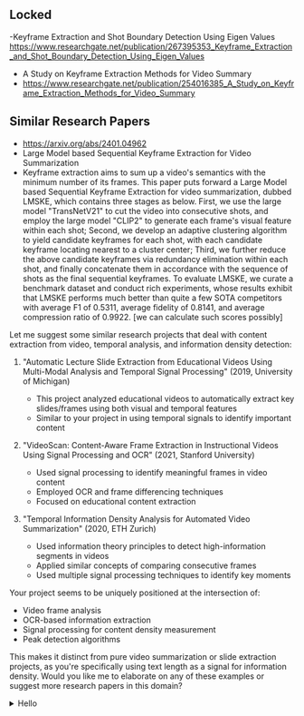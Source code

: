 ## Locked

-Keyframe Extraction and Shot Boundary Detection Using Eigen Values
https://www.researchgate.net/publication/267395353_Keyframe_Extraction_and_Shot_Boundary_Detection_Using_Eigen_Values

- A Study on Keyframe Extraction Methods for Video Summary
-  https://www.researchgate.net/publication/254016385_A_Study_on_Keyframe_Extraction_Methods_for_Video_Summary

## Similar Research Papers

- https://arxiv.org/abs/2401.04962
- Large Model based Sequential Keyframe Extraction for Video Summarization
- Keyframe extraction aims to sum up a video's semantics with the minimum number of its frames. This paper puts forward a Large Model based Sequential Keyframe Extraction for video summarization, dubbed LMSKE, which contains three stages as below. First, we use the large model "TransNetV21" to cut the video into consecutive shots, and employ the large model "CLIP2" to generate each frame's visual feature within each shot; Second, we develop an adaptive clustering algorithm to yield candidate keyframes for each shot, with each candidate keyframe locating nearest to a cluster center; Third, we further reduce the above candidate keyframes via redundancy elimination within each shot, and finally concatenate them in accordance with the sequence of shots as the final sequential keyframes. To evaluate LMSKE, we curate a benchmark dataset and conduct rich experiments, whose results exhibit that LMSKE performs much better than quite a few SOTA competitors with average F1 of 0.5311, average fidelity of 0.8141, and average compression ratio of 0.9922.
  [we can calculate such scores possibly]

Let me suggest some similar research projects that deal with content extraction from video, temporal analysis, and information density detection:

1. "Automatic Lecture Slide Extraction from Educational Videos Using Multi-Modal Analysis and Temporal Signal Processing" (2019, University of Michigan)

   - This project analyzed educational videos to automatically extract key slides/frames using both visual and temporal features
   - Similar to your project in using temporal signals to identify important content

2. "VideoScan: Content-Aware Frame Extraction in Instructional Videos Using Signal Processing and OCR" (2021, Stanford University)

   - Used signal processing to identify meaningful frames in video content
   - Employed OCR and frame differencing techniques
   - Focused on educational content extraction

3. "Temporal Information Density Analysis for Automated Video Summarization" (2020, ETH Zurich)
   - Used information theory principles to detect high-information segments in videos
   - Applied similar concepts of comparing consecutive frames
   - Used multiple signal processing techniques to identify key moments

Your project seems to be uniquely positioned at the intersection of:

- Video frame analysis
- OCR-based information extraction
- Signal processing for content density measurement
- Peak detection algorithms

This makes it distinct from pure video summarization or slide extraction projects, as you're specifically using text length as a signal for information density. Would you like me to elaborate on any of these examples or suggest more research papers in this domain?

<details>
<summary> Hello </summary>
REFERENCES
[1] R. F. Kizilcec, K. Papadopoulos, and L. Sritanyaratana, “Showing face in video 
instruction: effects on information retention, visual attention, and affect”, in Proceedings of the 
SIGCHI Conference on Human Factors in Computing Systems CHI 2014, April 26–May 1, 
2014, Toronto, Ontario, Canada. 
[2] M. Pedrotti and N. Nistor, "Online Lecture Videos in Higher Education: Acceptance and 
Motivation Effects on Students' System Use," 2014 IEEE 14th International Conference on 
Advanced Learning Technologies, Athens, 2014, pp. 477-479. doi: 10.1109/ICALT.2014.141. 
[3] M. Malchow, M. Bauer and C. Meinel, "Enhance learning in a video lecture archive with 
annotations," 2018 IEEE Global Engineering Education Conference (EDUCON), Tenerife, 
2018, pp. 849-856. doi: 10.1109/EDUCON.2018.8363319 
[4] S. Anand, S. Chatterjee and K. Bijlani, "Pedagogy Experiments with Recorded Video 
Lectures," 2014 IEEE Sixth International Conference on 
Technology for Education, Clappana, 2014, pp. 193-194. doi: 10.1109/T4E.2014.43. 
[5] E. L Glassman, J. Kim, A. Monroy-Hernández, and M. Ringel Morris, "Mudslide: A 
spatially anchored census of student confusion for online lecture videos", in Proceedings of the 
33rd Annual ACM Conference on Human Factors in Computing Systems. ACM, New York, NY, 
1555–1564. doi: 10.1145/2702123.2702304. 
[6] TED ed lessons worth sharing, https://ed.ted.com/ 
24
[7] J. Kay, P. Reimann, E. Diebold, and B. Kummerfeld, “MOOCs: so many learners, so 
much potential ...”, in IEEE Intelligent Systems, vol. 28, no. 3, May 2013, pp. 70-77. 
[8] J. L. Martín Núñez, E. Tovar Caro and J. R. Hilera González, "From Higher Education to 
Open Education: Challenges in the Transformation of an Online Traditional Course," in IEEE 
Transactions on Education, vol. 60, no. 2, pp. 134-142, May 2017. doi: 
10.1109/TE.2016.2607693 
[9] T. Nagai, T. Toyota, T. Nagoya, K. Nishizawa and M. Imai, "Implementation of highdefinition lecture recording system for daily use," 2013 IEEE Global Engineering Education 
Conference (EDUCON), Berlin, 2013, pp. 520-525. doi: 10.1109/EduCon.2013.6530155. 
[10] W. JiuHong, W. LiPing, L. MengYang and W. YouWei, "Advantages and Deficiencies 
of the Automated Multimedia Lecture Recording System in Lecture Video Production," 2009 
International Forum on Computer Science-Technology and Applications, Chongqing, 2009, pp. 
271-273. doi: 10.1109/IFCSTA.2009.306. 
[11] E. Baralis, L. Cagliero, L. Farinetti, M. Mezzalama and E. Venuto, "Experimental 
Validation of a Massive Educational Service in a Blended Learning Environment," 2017 IEEE 
41st Annual Computer Software and Applications Conference (COMPSAC), Turin, 2017, pp. 
381-390. doi: 10.1109/COMPSAC.2017.123.. 
[12] H. Mori, H. Tanaka, Y. Hori, M. Otani and K. Watanabe, "Development of Lecture 
Videos Delivery System using HTML5 Video Element," 2013 Eighth International Conference 
on Broadband and Wireless Computing, Communication and Applications, Compiegne, 2013, 
pp. 557-559. doi: 10.1109/BWCCA.2013.96 
25
[13] J. Koh, T. Chu and G. C. Lee, "Supporting In-Class Learning with Asynchronous and 
Autonomous Viewing of Near Real-Time Lecture Videos," 2014 International Conference on 
Teaching and Learning in Computing and Engineering, Kuching, 2014, pp. 141-142. doi: 
10.1109/LaTiCE.2014.32. 
[14] H. Z. Abidin, H. Hussin, M. I. M. Ali, M. Muhamad and Y. Husaini, "Online video 
lecture series for digital logic fundamental courses blended learning," 2017 IEEE 9th 
International Conference on Engineering Education (ICEED), Kanazawa, 2017, pp. 228-232. 
doi: 10.1109/ICEED.2017.8251198. 
[15] M. Bauer, M. Malchow and C. Meinel, "Improving access to online lecture videos," 2018 
IEEE Global Engineering Education Conference (EDUCON), Tenerife, 2018, pp. 1161-1168. 
doi: 10.1109/EDUCON.2018.8363361. 
[16] Y. Kometani, T. Furuta and T. Akakura, "Video Bookmarking for Learner Support in 
Blended Learning: Selection of Appropriate Keywords for Efficient Review of Lecture Video," 
2011 IEEE 11th International Conference on Advanced Learning Technologies, Athens, GA, 
2011, pp. 585-586. doi: 10.1109/ICALT.2011.176. 
[17] H.-C. Shih and C.-L. Huang, “Content-based multi-functional video retrieval system,” in 
Proc. IEEE Int. Conf. Consum. Electron., Jan. 2005, pp. 383–384. 
[18] S. Mansouri, M. Charhad, A. Rekik and M. Zrigui, "A Framework for Semantic Video 
Indexing Using Textual Information," 2018 IEEE Second International Conference on Data 
Stream Mining & Processing (DSMP), Lviv, 2018, pp. 107-110. doi: 
10.1109/DSMP.2018.8478609 
26
[19] I. Aljarrah and D. Mohammad, "Video content analysis using convolutional neural 
networks," 2018 9th International Conference on Information and Communication Systems
(ICICS), Irbid, 2018, pp. 122-126. doi: 10.1109/IACS.2018.8355453 
[20] S. Wang and Q. Ji, "Video Affective Content Analysis: A Survey of State-of-the-Art 
Methods," in IEEE Transactions on Affective Computing, vol. 6, no. 4, pp. 410-430, 1 Oct.-Dec. 
2015. doi: 10.1109/TAFFC.2015.2432791 
[21] H. Shih, "A Survey of Content-Aware Video Analysis for Sports," in IEEE Transactions 
on Circuits and Systems for Video Technology, vol. 28, no. 5, pp. 1212-1231, May 2018. doi: 
10.1109/TCSVT.2017.2655624. 
[22] T. Tuna, J. Subhlok and S. Shah, "Indexing and keyword search to ease navigation in 
lecture videos," 2011 IEEE Applied Imagery Pattern Recognition Workshop (AIPR), 
Washington, DC, 2011, pp. 1-8. doi: 10.1109/AIPR.2011.6176364. 
[23] H. Yang and C. Meinel, "Content Based Lecture Video Retrieval Using Speech and 
Video Text Information," in IEEE Transactions on Learning Technologies, vol. 7, no. 2, pp. 142-
154, April-June 2014. doi: 10.1109/TLT.2014.2307305. 
[24] L. S. Kate, M. M. Waghmare and A. Priyadarshi, "An approach for automated video 
indexing and video search in large lecture video archives," 2015 International Conference on 
Pervasive Computing (ICPC), Pune, 2015, pp. 1-5. doi: 10.1109/PERVASIVE.2015.7087169. 
[25] Yang, M. Siebert, P. Luhne, H. Sack and C. Meinel, "Automatic Lecture Video Indexing 
Using Video OCR Technology," 2011 IEEE International Symposium on Multimedia, Dana 
Point CA, 2011, pp. 111-116. doi: 10.1109/ISM.2011.26. 
27
[26] V. K. Kamabathula and S. Iyer, "Automated Tagging to Enable Fine-Grained Browsing 
of Lecture Videos," 2011 IEEE International Conference on Technology for Education, Chennai, 
Tamil Nadu, 2011, pp. 96-102. doi: 10.1109/T4E.2011.23H. 
[27] A. Balagopalan, L. L. Balasubramanian, V. Balasubramanian, N. Chandrasekharan and 
A. Damodar, "Automatic keyphrase extraction and segmentation of video lectures," 2012 IEEE 
International Conference on Technology Enhanced Education (ICTEE), Kerala, 2012, pp. 1-10. 
doi: 10.1109/ICTEE.2012.6208622. 
[28] A. Park, T. J. Hazen and J. R. Glass, "Automatic processing of audio lectures for 
information retrieval: vocabulary selection and language modeling," Proceedings. (ICASSP '05). 
IEEE International Conference on Acoustics, Speech, and Signal Processing, 2005., 
Philadelphia, PA, 2005, pp. I/497-I/500 Vol. 1. doi: 10.1109/ICASSP.2005.1415159. 
[29] E. Baidya and S. Goel, "LectureKhoj: Automatic tagging and semantic segmentation of 
online lecture videos," 2014 Seventh International Conference on Contemporary Computing 
(IC3), Noida, 2014, pp. 37-43. doi: 10.1109/IC3.2014.6897144. 
[30] R. R. Shah, Y. Yu, A. D. Shaikh and R. Zimmermann, "TRACE: Linguistic-Based 
Approach for Automatic Lecture Video Segmentation Leveraging Wikipedia Texts," 2015 IEEE 
International Symposium on Multimedia (ISM), Miami, FL, 2015, pp. 217-220. doi: 
10.1109/ISM.2015.18. 
[31] M. Furini, S. Mirri and M. Montangero, "Topic-based playlist to improve video lecture 
accessibility," 2018 15th IEEE Annual Consumer Communications & Networking Conference 
(CCNC), Las Vegas, NV, 2018, pp. 1-5. doi: 10.1109/CCNC.2018.8319246. 
28
[32] C. Bhatt, A. Popescu-Belis, M. Habibi, S. Ingram, S. Masneri, F. McInnes, N. Pappas and 
O. Schreer, Multi-factor Segmentation for Topic Visualization and Recommendation: the 
MUST-VIS System," MM '13 Proceedings of the 21st ACM international conference on 
Multimedia, Barcelona, Spain — October 21 - 25, 2013, pp. 365-368. doi: 
10.1145/2502081.2508120. 
[33] J. Glass, T. J. Hazen, S. Cyphers, I. Malioutov, D. Huynh and R. Barzilay, "Recent 
Progress in the MIT Spoken Lecture Processing Project," INTERSPEECH 2007, 8th Annual 
Conference of the International Speech Communication Association, Antwerp, Belgium, August 
27-31, 2007. 
[34] I. Malioutov and R. Barzilay, "Minimum cut model for spoken lecture segmentation," 
ACL-44 Proceedings of the 21st International Conference on Computational Linguistics, 
Sydney, Australia — July 17 - 18, 2006. doi: 10.3115/1220175.1220179. 
[35] Luca Cagliero, Lorenzo Canale, Laura Farinetti and Politecnico di Torino, “VISA: A 
supervised approach to indexing video lectures with semantic annotations”, 2019 IEEE 43rd 
Annual Computer Software and Applications Conference (COMPSAC), Torino, Italy. DOI 
10.1109/COMPSAC.2019.00041
</detials>

<details>
<summary> Hello </summary>
To support your research paper on video frame comparison and analysis, here are three relevant research papers that explore similar themes:
Video Compression Algorithm Based on Frame Difference Approaches
This paper discusses an efficient video compression approach that focuses on calculating differences between frames. It examines how frame differences can be utilized for compression, providing insights into the effectiveness of various algorithms in reducing video data while maintaining quality. This could be particularly relevant to your project, as it delves into frame analysis and comparison techniques. 67
Video Comparison Using Tree Matching Algorithm
This research proposes a framework for video structure matching based on a tree matching algorithm. It effectively addresses video retrieval challenges and could offer valuable methodologies for comparing video content at a structural level, which may complement your frame-by-frame analysis approach. 8
Automatically Compare Two Videos to Find Common Content
This article from AWS discusses methods for automatically comparing two videos to identify common content using perceptual hashing and fuzzy matching techniques. The concepts of using sliding windows for frame comparison and establishing thresholds for match criteria align closely with your project's objectives of detecting informative frames based on text length and visual differences. 5
</details>
